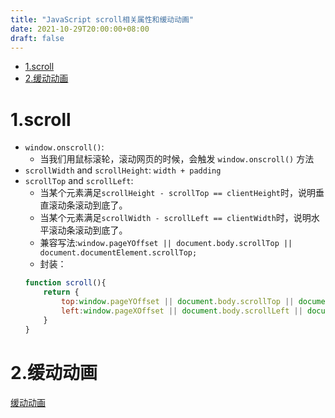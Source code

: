 ```yaml
---
title: "JavaScript scroll相关属性和缓动动画"
date: 2021-10-29T20:00:00+08:00
draft: false
---
```


- [1.scroll](#1scroll)
- [2.缓动动画](#2缓动动画)
 
# 1.scroll

- ```window.onscroll()```:
  - 当我们用鼠标滚轮，滚动网页的时候，会触发 ```window.onscroll()``` 方法
- ```scrollWidth``` and ```scrollHeight```: ```width + padding```
- ```scrollTop``` and ```scrollLeft```:
  - 当某个元素满足```scrollHeight - scrollTop == clientHeight```时，说明垂直滚动条滚动到底了。
  - 当某个元素满足```scrollWidth - scrollLeft == clientWidth```时，说明水平滚动条滚动到底了。
  - 兼容写法:```window.pageYOffset || document.body.scrollTop || document.documentElement.scrollTop;```
  - 封装：
  ```js
  function scroll(){
      return {
          top:window.pageYOffset || document.body.scrollTop || document.documentElement.scrollTop,
          left:window.pageXOffset || document.body.scrollLeft || document.documentElement.scrollLeft
      }
  }
  ``` 
# 2.缓动动画

[缓动动画](#1scroll)